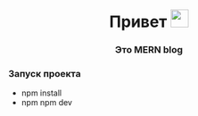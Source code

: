 <h1 align="center">Привет<a href="https://daniilshat.ru/" target="_blank"></a> 
<img src="https://github.com/blackcater/blackcater/raw/main/images/Hi.gif" height="32"/></h1>
<h3 align="center">Это MERN blog</h3>

<h3>Запуск проекта</h3>
<ul>
  <li>npm install</li>
  <li>npm npm dev</li>
</ul>
